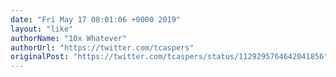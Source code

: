 ```yaml
---
date: "Fri May 17 08:01:06 +0000 2019"
layout: "like"
authorName: "10x Whatever"
authorUrl: "https://twitter.com/tcaspers"
originalPost: "https://twitter.com/tcaspers/status/1129295764642041856"
---
```

